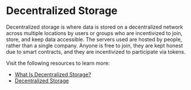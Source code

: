 # Decentralized Storage

Decentralized storage is where data is stored on a decentralized network across multiple locations by users or groups who are incentivized to join, store, and keep data accessible. The servers used are hosted by people, rather than a single company. Anyone is free to join, they are kept honest due to smart contracts, and they are incentivized to participate via tokens.

Visit the following resources to learn more:

- [What Is Decentralized Storage?](https://medium.com/@ppio/what-is-decentralized-storage-9c4b761942e2)
- [Decentralized Storage](https://ethereum.org/en/developers/docs/storage/)
